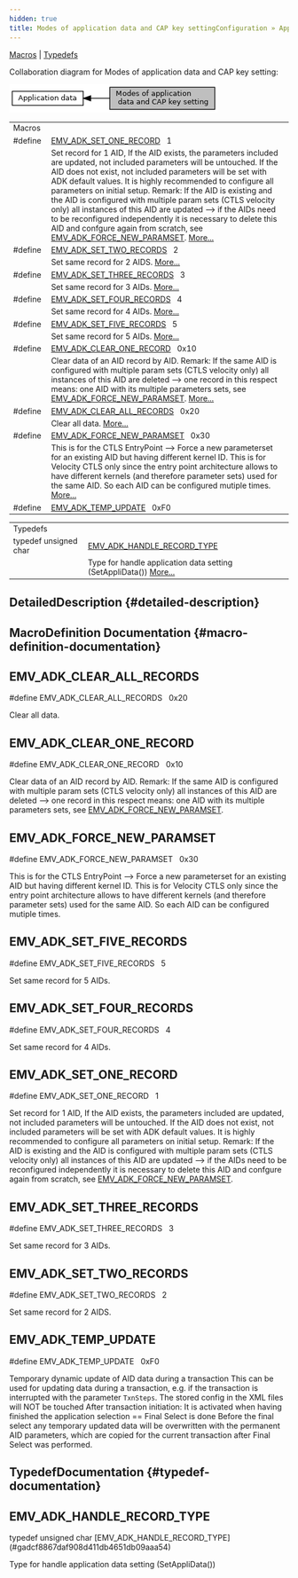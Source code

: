 ```yaml
---
hidden: true
title: Modes of application data and CAP key settingConfiguration » Application data
---
```


[Macros](#define-members) \| [Typedefs](#typedef-members)

Collaboration diagram for Modes of application data and CAP key setting:

![](group___a_p_p_l_i___c_o_n_f___m_o_d_e.png)

|  |  |
|----|----|
| Macros |  |
| #define  | [EMV_ADK_SET_ONE_RECORD](#ga23c45127a7eea719c5e7a1937e069393)   1 |
|   | Set record for 1 AID, If the AID exists, the parameters included are updated, not included parameters will be untouched. If the AID does not exist, not included parameters will be set with ADK default values. It is highly recommended to configure all parameters on initial setup. Remark: If the AID is existing and the AID is configured with multiple param sets (CTLS velocity only) all instances of this AID are updated \--\> if the AIDs need to be reconfigured independently it is necessary to delete this AID and confgure again from scratch, see [EMV_ADK_FORCE_NEW_PARAMSET](#ga03b37fb330503ac5075d026a14dea68b). [More\...](#ga23c45127a7eea719c5e7a1937e069393)<br/> |
| #define  | [EMV_ADK_SET_TWO_RECORDS](#gada23f8ea45fb3bff71514365e7e7eb81)   2 |
|   | Set same record for 2 AIDS. [More\...](#gada23f8ea45fb3bff71514365e7e7eb81)<br/> |
| #define  | [EMV_ADK_SET_THREE_RECORDS](#ga531217492bce96564682f663bf2dd6db)   3 |
|   | Set same record for 3 AIDs. [More\...](#ga531217492bce96564682f663bf2dd6db)<br/> |
| #define  | [EMV_ADK_SET_FOUR_RECORDS](#ga7e6dc313c4fc78654280203a33b824d5)   4 |
|   | Set same record for 4 AIDs. [More\...](#ga7e6dc313c4fc78654280203a33b824d5)<br/> |
| #define  | [EMV_ADK_SET_FIVE_RECORDS](#ga95cbf6c47ee5e570bc4a0e58c36b035f)   5 |
|   | Set same record for 5 AIDs. [More\...](#ga95cbf6c47ee5e570bc4a0e58c36b035f)<br/> |
| #define  | [EMV_ADK_CLEAR_ONE_RECORD](#gac718528312e36e056ff6e19624871716)   0x10 |
|   | Clear data of an AID record by AID. Remark: If the same AID is configured with multiple param sets (CTLS velocity only) all instances of this AID are deleted \--\> one record in this respect means: one AID with its multiple parameters sets, see [EMV_ADK_FORCE_NEW_PARAMSET](#ga03b37fb330503ac5075d026a14dea68b). [More\...](#gac718528312e36e056ff6e19624871716)<br/> |
| #define  | [EMV_ADK_CLEAR_ALL_RECORDS](#ga7bc8a670f539230cb315ba2cb7442ea8)   0x20 |
|   | Clear all data. [More\...](#ga7bc8a670f539230cb315ba2cb7442ea8)<br/> |
| #define  | [EMV_ADK_FORCE_NEW_PARAMSET](#ga03b37fb330503ac5075d026a14dea68b)   0x30 |
|   | This is for the CTLS EntryPoint \--\> Force a new parameterset for an existing AID but having different kernel ID. This is for Velocity CTLS only since the entry point architecture allows to have different kernels (and therefore parameter sets) used for the same AID. So each AID can be configured mutiple times. [More\...](#ga03b37fb330503ac5075d026a14dea68b)<br/> |
| #define  | [EMV_ADK_TEMP_UPDATE](#ga9014b9bb4c7b8ebf61ee98a26a7666ce)   0xF0 |

|  |  |
|----|----|
| Typedefs |  |
| typedef unsigned char  | [EMV_ADK_HANDLE_RECORD_TYPE](#gadcf8867daf908d411db4651db09aaa54) |
|   | Type for handle application data setting (SetAppliData()) [More\...](#gadcf8867daf908d411db4651db09aaa54)<br/> |

## DetailedDescription {#detailed-description}

## MacroDefinition Documentation {#macro-definition-documentation}

## EMV_ADK_CLEAR_ALL_RECORDS <a href="#ga7bc8a670f539230cb315ba2cb7442ea8" id="ga7bc8a670f539230cb315ba2cb7442ea8"></a>

<p>#define EMV_ADK_CLEAR_ALL_RECORDS   0x20</p>

Clear all data.

## EMV_ADK_CLEAR_ONE_RECORD <a href="#gac718528312e36e056ff6e19624871716" id="gac718528312e36e056ff6e19624871716"></a>

<p>#define EMV_ADK_CLEAR_ONE_RECORD   0x10</p>

Clear data of an AID record by AID. Remark: If the same AID is configured with multiple param sets (CTLS velocity only) all instances of this AID are deleted \--\> one record in this respect means: one AID with its multiple parameters sets, see [EMV_ADK_FORCE_NEW_PARAMSET](#ga03b37fb330503ac5075d026a14dea68b).

## EMV_ADK_FORCE_NEW_PARAMSET <a href="#ga03b37fb330503ac5075d026a14dea68b" id="ga03b37fb330503ac5075d026a14dea68b"></a>

<p>#define EMV_ADK_FORCE_NEW_PARAMSET   0x30</p>

This is for the CTLS EntryPoint \--\> Force a new parameterset for an existing AID but having different kernel ID. This is for Velocity CTLS only since the entry point architecture allows to have different kernels (and therefore parameter sets) used for the same AID. So each AID can be configured mutiple times.

## EMV_ADK_SET_FIVE_RECORDS <a href="#ga95cbf6c47ee5e570bc4a0e58c36b035f" id="ga95cbf6c47ee5e570bc4a0e58c36b035f"></a>

<p>#define EMV_ADK_SET_FIVE_RECORDS   5</p>

Set same record for 5 AIDs.

## EMV_ADK_SET_FOUR_RECORDS <a href="#ga7e6dc313c4fc78654280203a33b824d5" id="ga7e6dc313c4fc78654280203a33b824d5"></a>

<p>#define EMV_ADK_SET_FOUR_RECORDS   4</p>

Set same record for 4 AIDs.

## EMV_ADK_SET_ONE_RECORD <a href="#ga23c45127a7eea719c5e7a1937e069393" id="ga23c45127a7eea719c5e7a1937e069393"></a>

<p>#define EMV_ADK_SET_ONE_RECORD   1</p>

Set record for 1 AID, If the AID exists, the parameters included are updated, not included parameters will be untouched. If the AID does not exist, not included parameters will be set with ADK default values. It is highly recommended to configure all parameters on initial setup. Remark: If the AID is existing and the AID is configured with multiple param sets (CTLS velocity only) all instances of this AID are updated \--\> if the AIDs need to be reconfigured independently it is necessary to delete this AID and confgure again from scratch, see [EMV_ADK_FORCE_NEW_PARAMSET](#ga03b37fb330503ac5075d026a14dea68b).

## EMV_ADK_SET_THREE_RECORDS <a href="#ga531217492bce96564682f663bf2dd6db" id="ga531217492bce96564682f663bf2dd6db"></a>

<p>#define EMV_ADK_SET_THREE_RECORDS   3</p>

Set same record for 3 AIDs.

## EMV_ADK_SET_TWO_RECORDS <a href="#gada23f8ea45fb3bff71514365e7e7eb81" id="gada23f8ea45fb3bff71514365e7e7eb81"></a>

<p>#define EMV_ADK_SET_TWO_RECORDS   2</p>

Set same record for 2 AIDS.

## EMV_ADK_TEMP_UPDATE <a href="#ga9014b9bb4c7b8ebf61ee98a26a7666ce" id="ga9014b9bb4c7b8ebf61ee98a26a7666ce"></a>

<p>#define EMV_ADK_TEMP_UPDATE   0xF0</p>

Temporary dynamic update of AID data during a transaction
This can be used for updating data during a transaction, e.g. if the transaction is interrupted with the parameter `TxnSteps`. The stored config in the XML files will NOT be touched
After transaction initiation: It is activated when having finished the application selection == Final Select is done
Before the final select any temporary updated data will be overwritten with the permanent AID parameters, which are copied for the current transaction after Final Select was performed.

## TypedefDocumentation {#typedef-documentation}

## EMV_ADK_HANDLE_RECORD_TYPE <a href="#gadcf8867daf908d411db4651db09aaa54" id="gadcf8867daf908d411db4651db09aaa54"></a>

<p>typedef unsigned char [EMV_ADK_HANDLE_RECORD_TYPE](#gadcf8867daf908d411db4651db09aaa54)</p>

Type for handle application data setting (SetAppliData())
